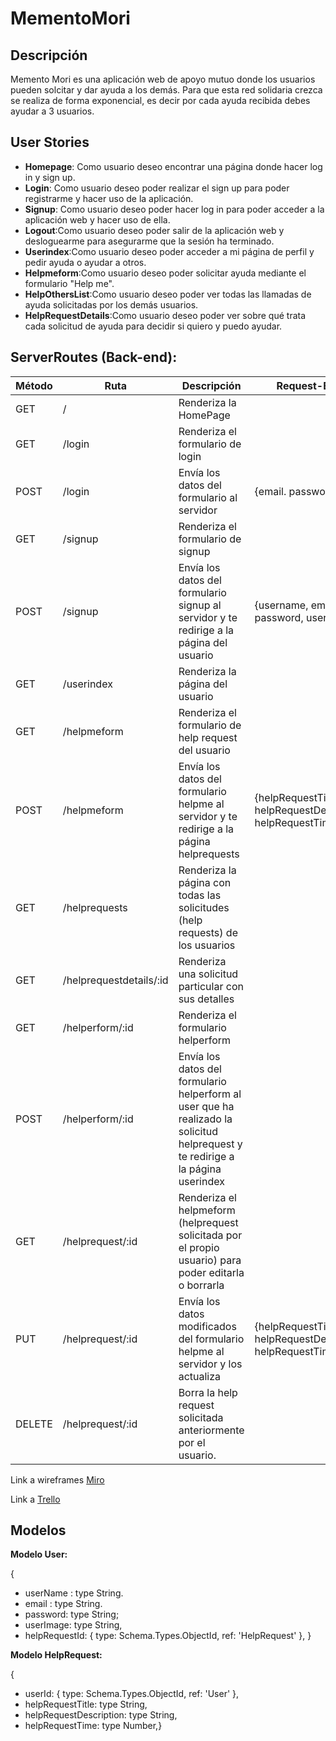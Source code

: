 # MementoMori

## Descripción

Memento Mori es una aplicación web de apoyo mutuo donde los usuarios pueden solcitar y dar ayuda a los demás. Para que esta red solidaria crezca se realiza de forma exponencial, es decir por cada ayuda recibida debes ayudar a 3 usuarios.

## User Stories
* **Homepage**: Como usuario deseo encontrar una página donde hacer log in y sign up.
* **Login**: Como usuario deseo poder realizar el sign up para poder registrarme y hacer uso de la aplicación.
* **Signup**: Como usuario deseo poder hacer log in para poder acceder a la aplicación web y hacer uso de ella.
* **Logout**:Como usuario deseo poder salir de la aplicación web y desloguearme para asegurarme que la sesión ha terminado.
* **Userindex**:Como usuario deseo poder acceder a mi página de perfil y pedir ayuda o ayudar a otros.
* **Helpmeform**:Como usuario deseo poder solicitar ayuda mediante el formulario "Help me".
* **HelpOthersList**:Como usuario deseo poder ver todas las llamadas de ayuda solicitadas por los demás usuarios.
* **HelpRequestDetails**:Como usuario deseo poder ver sobre qué trata cada solicitud de ayuda para decidir si quiero y puedo ayudar.

## ServerRoutes (Back-end):

**Método** |  **Ruta**       |   Descripción    |      Request-Body 
-----------|-----------------|------------------|-------------------
GET        | /               | Renderiza la HomePage |
GET        | /login          | Renderiza el formulario de login |
POST       | /login          | Envía los datos del formulario al servidor | {email. password} |
GET        | /signup         | Renderiza el formulario de signup |
POST       | /signup         | Envía los datos del formulario signup al servidor y te redirige a la página del usuario | {username, email, password, userImage} |
GET        | /userindex      | Renderiza la página del usuario | 
GET        | /helpmeform     | Renderiza el formulario de help request del usuario |                                       |
POST       | /helpmeform     | Envía los datos del formulario helpme al servidor y te redirige a la página helprequests | {helpRequestTitle, helpRequestDescription, helpRequestTime}|
GET        | /helprequests   | Renderiza la página con todas las solicitudes (help requests) de los usuarios |
GET        | /helprequestdetails/:id | Renderiza una solicitud particular con sus detalles |
GET        |/helperform/:id | Renderiza el formulario helperform |
POST       | /helperform/:id | Envía los datos del formulario helperform al user que ha realizado la solicitud helprequest y te redirige a la página userindex |
GET        | /helprequest/:id | Renderiza el helpmeform (helprequest solicitada por el propio usuario) para poder editarla o borrarla |
PUT        | /helprequest/:id | Envía los datos modificados del formulario helpme al servidor y los actualiza | {helpRequestTitle, helpRequestDescription, helpRequestTime}|
DELETE     | /helprequest/:id | Borra la help request solicitada anteriormente por el usuario.



Link a wireframes 
[Miro](https://miro.com/app/board/o9J_knOMXgU=/)

Link a 
[Trello](https://trello.com/b/BNeRcowY/memento-mori)





## Modelos
**Modelo User:**

{
* userName : type String.
* email : type String.
* password: type String;
* userImage: type String,
* helpRequestId: { type: Schema.Types.ObjectId, ref: 'HelpRequest' }, }

**Modelo HelpRequest:**

{
* userId: { type: Schema.Types.ObjectId, ref: 'User' },
* helpRequestTitle: type String,
* helpRequestDescription: type String,
* helpRequestTime: type Number,}
